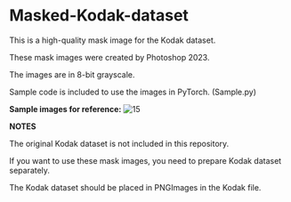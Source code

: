# Masked-Kodak-dataset

This is a high-quality mask image for the Kodak dataset.

These mask images were created by Photoshop 2023.

The images are in 8-bit grayscale.

Sample code is included to use the images in PyTorch. (Sample.py)

**Sample images for reference:**
![15](https://github.com/Yoshiki172/Masked-Kodak-dataset/assets/46835185/1b3eb9c5-9eaa-49e6-a12d-209343e41973)

**NOTES**

The original Kodak dataset is not included in this repository.

If you want to use these mask images, you need to prepare Kodak dataset separately.

The Kodak dataset should be placed in PNGImages in the Kodak file.
